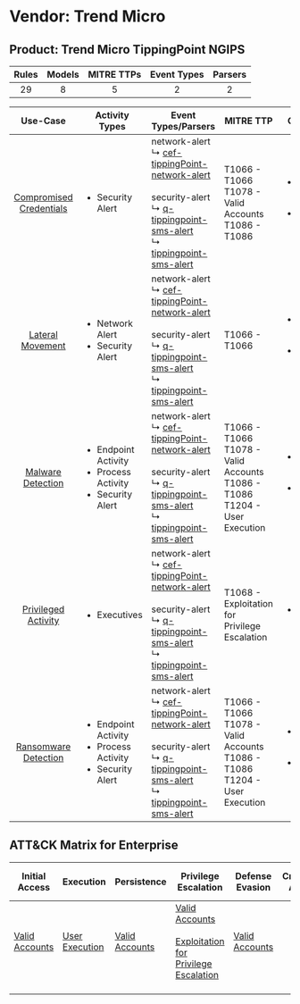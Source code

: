 Vendor: Trend Micro
===================
Product: Trend Micro TippingPoint NGIPS
---------------------------------------
| Rules | Models | MITRE TTPs | Event Types | Parsers |
|:-----:|:------:|:----------:|:-----------:|:-------:|
|  29   |   8    |     5      |      2      |    2    |

|                                 Use-Case                                  | Activity Types                                                                      | Event Types/Parsers                                                                                                                                                                                                                                                                                                    | MITRE TTP                                                                              | Content                                              |
|:-------------------------------------------------------------------------:| ----------------------------------------------------------------------------------- | ---------------------------------------------------------------------------------------------------------------------------------------------------------------------------------------------------------------------------------------------------------------------------------------------------------------------- | -------------------------------------------------------------------------------------- | ---------------------------------------------------- |
| [Compromised Credentials](../UseCases/usecase_compromised_credentials.md) | <ul><li>Security Alert</li></ul>                                                    |  network-alert<br> ↳ [cef-tippingPoint-network-alert](../Parsers/parserContent_cef-tippingpoint-network-alert.md)<br><br> security-alert<br> ↳ [q-tippingpoint-sms-alert](../Parsers/parserContent_q-tippingpoint-sms-alert.md)<br> ↳ [tippingpoint-sms-alert](../Parsers/parserContent_tippingpoint-sms-alert.md)<br> | T1066 - T1066<br>T1078 - Valid Accounts<br>T1086 - T1086<br>                           | <ul><li>17 Rules</li></ul><ul><li>4 Models</li></ul> |
|        [Lateral Movement](../UseCases/usecase_lateral_movement.md)        | <ul><li>Network Alert</li><li>Security Alert</li></ul>                              |  network-alert<br> ↳ [cef-tippingPoint-network-alert](../Parsers/parserContent_cef-tippingpoint-network-alert.md)<br><br> security-alert<br> ↳ [q-tippingpoint-sms-alert](../Parsers/parserContent_q-tippingpoint-sms-alert.md)<br> ↳ [tippingpoint-sms-alert](../Parsers/parserContent_tippingpoint-sms-alert.md)<br> | T1066 - T1066<br>                                                                      | <ul><li>5 Rules</li></ul><ul><li>3 Models</li></ul>  |
|       [Malware Detection](../UseCases/usecase_malware_detection.md)       | <ul><li>Endpoint Activity</li><li>Process Activity</li><li>Security Alert</li></ul> |  network-alert<br> ↳ [cef-tippingPoint-network-alert](../Parsers/parserContent_cef-tippingpoint-network-alert.md)<br><br> security-alert<br> ↳ [q-tippingpoint-sms-alert](../Parsers/parserContent_q-tippingpoint-sms-alert.md)<br> ↳ [tippingpoint-sms-alert](../Parsers/parserContent_tippingpoint-sms-alert.md)<br> | T1066 - T1066<br>T1078 - Valid Accounts<br>T1086 - T1086<br>T1204 - User Execution<br> | <ul><li>10 Rules</li></ul><ul><li>3 Models</li></ul> |
|     [Privileged Activity](../UseCases/usecase_privileged_activity.md)     | <ul><li>Executives</li></ul>                                                        |  network-alert<br> ↳ [cef-tippingPoint-network-alert](../Parsers/parserContent_cef-tippingpoint-network-alert.md)<br><br> security-alert<br> ↳ [q-tippingpoint-sms-alert](../Parsers/parserContent_q-tippingpoint-sms-alert.md)<br> ↳ [tippingpoint-sms-alert](../Parsers/parserContent_tippingpoint-sms-alert.md)<br> | T1068 - Exploitation for Privilege Escalation<br>                                      | <ul><li>1 Rules</li></ul>                            |
|    [Ransomware Detection](../UseCases/usecase_ransomware_detection.md)    | <ul><li>Endpoint Activity</li><li>Process Activity</li><li>Security Alert</li></ul> |  network-alert<br> ↳ [cef-tippingPoint-network-alert](../Parsers/parserContent_cef-tippingpoint-network-alert.md)<br><br> security-alert<br> ↳ [q-tippingpoint-sms-alert](../Parsers/parserContent_q-tippingpoint-sms-alert.md)<br> ↳ [tippingpoint-sms-alert](../Parsers/parserContent_tippingpoint-sms-alert.md)<br> | T1066 - T1066<br>T1078 - Valid Accounts<br>T1086 - T1086<br>T1204 - User Execution<br> | <ul><li>10 Rules</li></ul><ul><li>3 Models</li></ul> |

ATT&CK Matrix for Enterprise
----------------------------
| Initial Access                                                      | Execution                                                           | Persistence                                                         | Privilege Escalation                                                                                                                                          | Defense Evasion                                                     | Credential Access | Discovery | Lateral Movement | Collection | Command and Control | Exfiltration | Impact |
| ------------------------------------------------------------------- | ------------------------------------------------------------------- | ------------------------------------------------------------------- | ------------------------------------------------------------------------------------------------------------------------------------------------------------- | ------------------------------------------------------------------- | ----------------- | --------- | ---------------- | ---------- | ------------------- | ------------ | ------ |
| [Valid Accounts](https://attack.mitre.org/techniques/T1078)<br><br> | [User Execution](https://attack.mitre.org/techniques/T1204)<br><br> | [Valid Accounts](https://attack.mitre.org/techniques/T1078)<br><br> | [Valid Accounts](https://attack.mitre.org/techniques/T1078)<br><br>[Exploitation for Privilege Escalation](https://attack.mitre.org/techniques/T1068)<br><br> | [Valid Accounts](https://attack.mitre.org/techniques/T1078)<br><br> |                   |           |                  |            |                     |              |        |